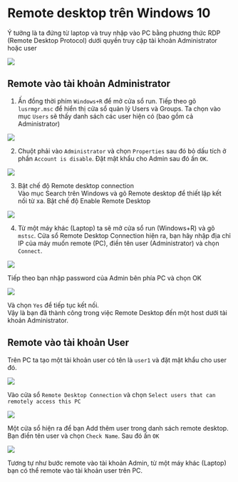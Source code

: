 # Remote desktop trên Windows 10  

Ý tưởng là ta đứng từ laptop và truy nhập vào PC bằng phương thức RDP (Remote Desktop Protocol) dưới quyền truy cập tài khoản Administrator hoặc user  

<img src="https://i.imgur.com/hmeeFSr.png">

## Remote vào tài khoản Administrator  
1. Ấn đồng thời phím `Windows+R` để mở cửa sổ run. Tiếp theo gõ `lusrmgr.msc` để hiển thị cửa sổ quản lý Users và Groups. Ta chọn vào mục `Users` sẽ thấy danh sách các user hiện có (bao gồm cả Administrator)

<img src="https://i.imgur.com/CC7LQDb.png"> 

2. Chuột phải vào `Administrator` và chọn `Properties` sau đó bỏ dấu tích ở phần `Account is disable`. Đặt mật khẩu cho Admin sau đó ấn `OK`.  

<img src="https://i.imgur.com/cfKdUSu.png">

3. Bật chế độ Remote desktop connection  
Vào mục Search trên Windows và gõ Remote desktop để thiết lập kết nối từ xa. Bật chế độ Enable Remote Desktop  

<img src="https://i.imgur.com/VdIFODa.png">  

4. Từ một máy khác (Laptop) ta sẽ mở cửa sổ run (Windows+R) và gõ `mstsc`. 
Cửa sổ Remote Desktop Connection hiện ra, bạn hãy nhập địa chỉ IP của máy muốn remote (PC), điền tên user (Administrator) và chọn `Connect`. 

<img src="https://i.imgur.com/RvS8hxq.png">  

Tiếp theo bạn nhập password của Admin bên phía PC và chọn OK

<img src="https://i.imgur.com/FllIFCr.png">  

Và chọn `Yes` để tiếp tục kết nối.  
Vậy là bạn đã thành công trong việc Remote Desktop đến một host dưới tài khoản Administrator.  

## Remote vào tài khoản User   

Trên PC ta tạo một tài khoản user có tên là `user1`
và đặt mật khẩu cho user đó. 

<img src="https://i.imgur.com/aDG9meC.png">  

Vào cửa sổ `Remote Desktop Connection` và chọn `Select users that can remotely access this PC`

<img src="https://i.imgur.com/ISTcBF4.png">  

Một cửa sổ hiện ra để bạn Add thêm user trong danh sách remote desktop. Bạn điền tên user và chọn `Check Name`. Sau đó ấn `OK`  

<img src="https://i.imgur.com/soRxuFW.png">  

Tương tự như bước remote vào tài khoản Admin, từ một máy khác (Laptop) bạn có thể remote vào tài khoản user trên PC. 
